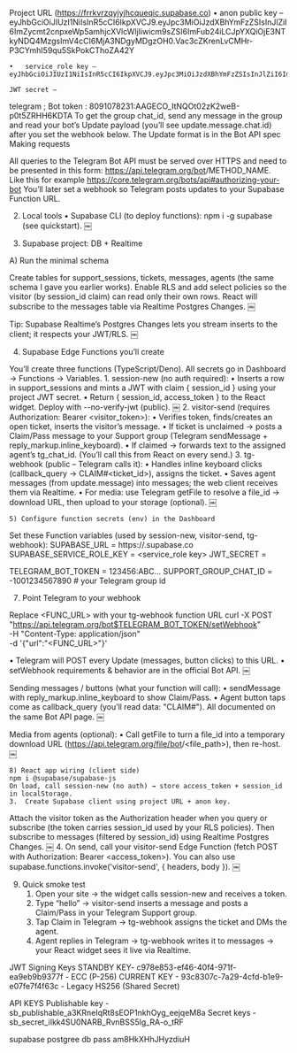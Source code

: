 Project URL (https://frrkvrzqyjyjhcqueqic.supabase.co)
	•	anon public key – eyJhbGciOiJIUzI1NiIsInR5cCI6IkpXVCJ9.eyJpc3MiOiJzdXBhYmFzZSIsInJlZiI6ImZycmt2cnpxeWp5amhjcXVlcWljIiwicm9sZSI6ImFub24iLCJpYXQiOjE3NTkyNDQ4MzgsImV4cCI6MjA3NDgyMDgzOH0.Vac3cZKrenLvCMHr-P3CYmhI59qu5SkPokCThoZA42Y

	•	service_role key – eyJhbGciOiJIUzI1NiIsInR5cCI6IkpXVCJ9.eyJpc3MiOiJzdXBhYmFzZSIsInJlZiI6ImZycmt2cnpxeWp5amhjcXVlcWljIiwicm9sZSI6InNlcnZpY2Vfcm9sZSIsImlhdCI6MTc1OTI0NDgzOCwiZXhwIjoyMDc0ODIwODM4fQ.a_SsWvaZHU0Gr4vkBjq_sH7n17kQ6FOyd8q5IFL9DYI

    JWT secret – 



telegram ; 
Bot token : 8091078231:AAGECO_ItNQOt02zK2weB-p0t5ZRHH6KDTA
To get the group chat_id, send any message in the group and read your bot’s Update payload (you’ll see update.message.chat.id) after you set the webhook below. The Update format is in the Bot API spec
Making requests

All queries to the Telegram Bot API must be served over HTTPS and need to be presented in this form: https://api.telegram.org/bot<token>/METHOD_NAME. Like this for example
https://core.telegram.org/bots/api#authorizing-your-bot
You’ll later set a webhook so Telegram posts updates to your Supabase Function URL.  

2) Local tools
	•	Supabase CLI (to deploy functions): npm i -g supabase (see quickstart).  ￼

3) Supabase project: DB + Realtime

A) Run the minimal schema

Create tables for support_sessions, tickets, messages, agents (the same schema I gave you earlier works).
Enable RLS and add select policies so the visitor (by session_id claim) can read only their own rows.
React will subscribe to the messages table via Realtime Postgres Changes.  ￼

Tip: Supabase Realtime’s Postgres Changes lets you stream inserts to the client; it respects your JWT/RLS.  ￼

4) Supabase Edge Functions you’ll create

You’ll create three functions (TypeScript/Deno). All secrets go in Dashboard → Functions → Variables.
	1.	session-new (no auth required):
	•	Inserts a row in support_sessions and mints a JWT with claim { session_id } using your project JWT secret.
	•	Return { session_id, access_token } to the React widget.
Deploy with --no-verify-jwt (public).  ￼
	2.	visitor-send (requires Authorization: Bearer <visitor_token>):
	•	Verifies token, finds/creates an open ticket, inserts the visitor’s message.
	•	If ticket is unclaimed → posts a Claim/Pass message to your Support group (Telegram sendMessage + reply_markup.inline_keyboard).
	•	If claimed → forwards text to the assigned agent’s tg_chat_id.
(You’ll call this from React on every send.)
	3.	tg-webhook (public – Telegram calls it):
	•	Handles inline keyboard clicks (callback_query → CLAIM#<ticket_id>), assigns the ticket.
	•	Saves agent messages (from update.message) into messages; the web client receives them via Realtime.
	•	For media: use Telegram getFile to resolve a file_id → download URL, then upload to your storage (optional).  ￼

    5) Configure function secrets (env) in the Dashboard

Set these Function variables (used by session-new, visitor-send, tg-webhook):
SUPABASE_URL = https://<PROJECT-REF>.supabase.co
SUPABASE_SERVICE_ROLE_KEY = <service_role key>
JWT_SECRET = <project JWT secret>

TELEGRAM_BOT_TOKEN = 123456:ABC...
SUPPORT_GROUP_CHAT_ID = -1001234567890  # your Telegram group id

7) Point Telegram to your webhook

Replace <FUNC_URL> with your tg-webhook function URL
curl -X POST \
  "https://api.telegram.org/bot$TELEGRAM_BOT_TOKEN/setWebhook" \
  -H "Content-Type: application/json" \
  -d '{"url":"<FUNC_URL>"}'

  •	Telegram will POST every Update (messages, button clicks) to this URL.
	•	setWebhook requirements & behavior are in the official Bot API.  ￼

Sending messages / buttons (what your function will call):
	•	sendMessage with reply_markup.inline_keyboard to show Claim/Pass.
	•	Agent button taps come as callback_query (you’ll read data: "CLAIM#<id>"). All documented on the same Bot API page.  ￼

Media from agents (optional):
	•	Call getFile to turn a file_id into a temporary download URL (https://api.telegram.org/file/bot<TOKEN>/<file_path>), then re-host.  ￼

    8) React app wiring (client side)
    npm i @supabase/supabase-js
    On load, call session-new (no auth) → store access_token + session_id in localStorage.
	3.	Create Supabase client using project URL + anon key.
Attach the visitor token as the Authorization header when you query or subscribe (the token carries session_id used by your RLS policies). Then subscribe to messages (filtered by session_id) using Realtime Postgres Changes.  ￼
	4.	On send, call your visitor-send Edge Function (fetch POST with Authorization: Bearer <access_token>). You can also use supabase.functions.invoke('visitor-send', { headers, body }).  ￼

9) Quick smoke test
	1.	Open your site → the widget calls session-new and receives a token.
	2.	Type “hello” → visitor-send inserts a message and posts a Claim/Pass in your Telegram Support group.
	3.	Tap Claim in Telegram → tg-webhook assigns the ticket and DMs the agent.
	4.	Agent replies in Telegram → tg-webhook writes it to messages → your React widget sees it live via Realtime.


JWT Signing Keys
STANDBY KEY- c978e853-ef46-40f4-971f-ea9eb9b9377f - ECC (P-256)
CURRENT KEY - 93c8307c-7a29-4cfd-b1e9-e07fe7f4f63c - Legacy HS256 (Shared Secret)


API KEYS
Publishable key - sb_publishable_a3KRneIqRt8sEOP1nkhOyg_eejqeM8a
Secret keys - sb_secret_iIkk4SU0NARB_RvnBSS5lg_RA-o_tRF

supabase postgree db pass
am8HkXHhJHyzdiuH